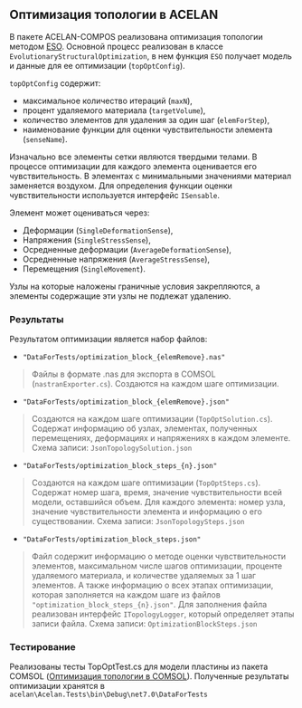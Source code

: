 ## Оптимизация топологии в ACELAN

В пакете ACELAN-COMPOS реализована оптимизация топологии методом [ESO](/Developers/OptimizationESO.md). 
Основной процесс реализован в классе `EvolutionaryStructuralOptimization`, в нем функция `ESO` получает модель и данные для ее оптимизации (`topOptConfig`).

`topOptConfig` содержит:
- максимальное количество итераций (`maxN`), 
- процент удаляемого материала (`targetVolume`), 
- количество элементов для удаления за один шаг (`elemForStep`), 
- наименование функции для оценки чувствительности элемента (`senseName`).

Изначально все элементы сетки являются твердыми телами. 
В процессе оптимизации для каждого элемента оценивается его чувствительность.
В элементах с минимальными значениями материал заменяется воздухом.
Для определения функции оценки чувствительности используется интерфейс `ISensable`.

Элемент может оцениваться через:
- Деформации (`SingleDeformationSense`),
- Напряжения (`SingleStressSense`),
- Осредненные деформации (`AverageDeformationSense`),
- Осредненные напряжения (`AverageStressSense`),
- Перемещения (`SingleMovement`).

Узлы на которые наложены граничные условия закрепляются, а элементы содержащие эти узлы не подлежат удалению.

### Результаты

Результатом оптимизации является набор файлов:

- `"DataForTests/optimization_block_{elemRemove}.nas"`
> Файлы в формате .nas для экспорта в COMSOL (`nastranExporter.cs`). 
Создаются на каждом шаге оптимизации.

- `"DataForTests/optimization_block_{elemRemove}.json"`
> Создаются на каждом шаге оптимизации (`TopOptSolution.cs`).
Содержат информацию об узлах, элементах, полученных перемещениях, деформациях и напряжениях в каждом элементе.
Схема записи: `JsonTopologySolution.json` 

- `"DataForTests/optimization_block_steps_{n}.json"`
> Создаются на каждом шаге оптимизации (`TopOptSteps.cs`).
Содержат номер шага, время, значение чувствительности всей модели, оставшийся объем. 
Для каждого элемента: номер узла, значение чувствительности элемента и информацию о его существовании.
Схема записи: `JsonTopologySteps.json`

- `"DataForTests/optimization_block_steps.json"`
> Файл содержит информацию о методе оценки чувствительности элементов, максимальном числе шагов оптимизации,
проценте удаляемого материала, и количестве удаляемых за 1 шаг элементов. 
А также информацию о всех этапах оптимизации, которая
заполняется на каждом шаге из файлов `"optimization_block_steps_{n}.json"`.
Для заполнения файла реализован интерфейс `ITopologyLogger`, который определяет этапы записи файла.
Схема записи: `OptimizationBlockSteps.json`

### Тестирование

Реализованы тесты TopOptTest.cs для модели пластины из пакета COMSOL ([Оптимизация топологии в COMSOL](/Tutorials/TopologyOptimization.md)). 
Полученные результаты оптимизации хранятся в
`acelan\Acelan.Tests\bin\Debug\net7.0\DataForTests` 